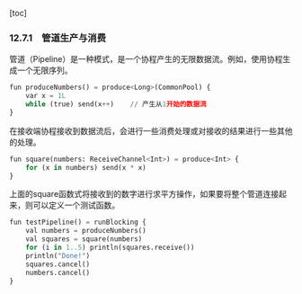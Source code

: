 [toc]

### 12.7.1　管道生产与消费

管道（Pipeline）是一种模式，是一个协程产生的无限数据流。例如，使用协程生成一个无限序列。

```python
fun produceNumbers() = produce<Long>(CommonPool) {
    var x = 1L
    while (true) send(x++)    // 产生从1开始的数据流
}
```

在接收端协程接收到数据流后，会进行一些消费处理或对接收的结果进行一些其他的处理。

```python
fun square(numbers: ReceiveChannel<Int>) = produce<Int> {
    for (x in numbers) send(x * x)
}
```

上面的square函数式将接收到的数字进行求平方操作，如果要将整个管道连接起来，则可以定义一个测试函数。

```python
fun testPipeline() = runBlocking {
    val numbers = produceNumbers() 
    val squares = square(numbers) 
    for (i in 1..5) println(squares.receive())
    println("Done!")
    squares.cancel()
    numbers.cancel()
}
```

